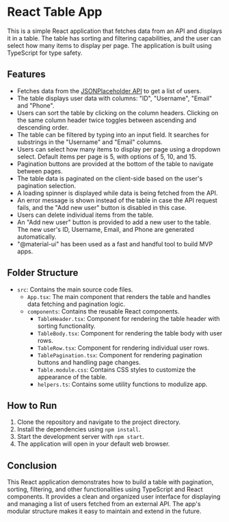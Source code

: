 # React Table App

This is a simple React application that fetches data from an API and displays it in a table. The table has sorting and filtering capabilities, and the user can select how many items to display per page. The application is built using TypeScript for type safety.

## Features

- Fetches data from the [JSONPlaceholder API](https://jsonplaceholder.typicode.com/users) to get a list of users.
- The table displays user data with columns: "ID", "Username", "Email" and "Phone".
- Users can sort the table by clicking on the column headers. Clicking on the same column header twice toggles between ascending and descending order.
- The table can be filtered by typing into an input field. It searches for substrings in the "Username" and "Email" columns.
- Users can select how many items to display per page using a dropdown select. Default items per page is 5, with options of 5, 10, and 15.
- Pagination buttons are provided at the bottom of the table to navigate between pages.
- The table data is paginated on the client-side based on the user's pagination selection.
- A loading spinner is displayed while data is being fetched from the API.
- An error message is shown instead of the table in case the API request fails, and the "Add new user" button is disabled in this case.
- Users can delete individual items from the table.
- An "Add new user" button is provided to add a new user to the table. The new user's ID, Username, Email, and Phone are generated automatically.
- "@material-ui" has been used as a fast and handful tool to build MVP apps.

## Folder Structure

- `src`: Contains the main source code files.
  - `App.tsx`: The main component that renders the table and handles data fetching and pagination logic.
  - `components`: Contains the reusable React components.
    - `TableHeader.tsx`: Component for rendering the table header with sorting functionality.
    - `TableBody.tsx`: Component for rendering the table body with user rows.
    - `TableRow.tsx`: Component for rendering individual user rows.
    - `TablePagination.tsx`: Component for rendering pagination buttons and handling page changes.
    - `Table.module.css`: Contains CSS styles to customize the appearance of the table.
    - `helpers.ts`: Contains some utility functions to modulize app.
  

## How to Run

1. Clone the repository and navigate to the project directory.
2. Install the dependencies using `npm install`.
3. Start the development server with `npm start`.
4. The application will open in your default web browser.

## Conclusion

This React application demonstrates how to build a table with pagination, sorting, filtering, and other functionalities using TypeScript and React components. It provides a clean and organized user interface for displaying and managing a list of users fetched from an external API. The app's modular structure makes it easy to maintain and extend in the future.
